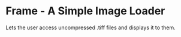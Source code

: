 # Frame - A Simple Image Loader
Lets the user access uncompressed .tiff files and displays it to them. 
